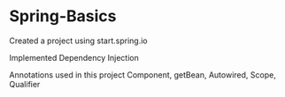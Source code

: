 # Spring-Basics

Created a project using start.spring.io

Implemented Dependency Injection 

Annotations used in this project Component, getBean, Autowired, Scope, Qualifier 
